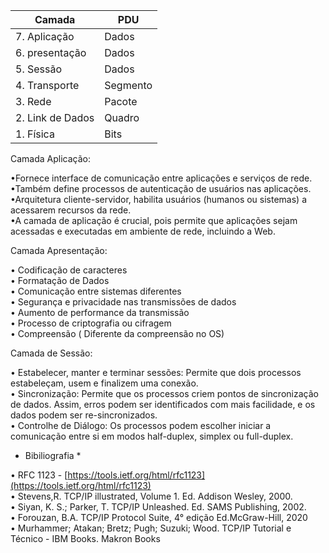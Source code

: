 | Camada | PDU |
| ---------| ------|
|7. Aplicação| Dados |
|6. presentação | Dados |
|5. Sessão | Dados |
|4. Transporte | Segmento |
|3. Rede | Pacote |
|2. Link de Dados | Quadro |
|1. Física | Bits |


Camada Aplicação:  
  
•Fornece interface de comunicação entre aplicações e serviços de rede.  
•Também define processos de autenticação de usuários nas aplicações.  
•Arquitetura cliente-servidor, habilita usuários (humanos ou sistemas) a acessarem recursos da rede.  
•A camada de aplicação é crucial, pois permite que aplicações sejam acessadas e executadas em ambiente de rede, incluindo a Web.  
  
Camada Apresentação:  
  
• Codificação de caracteres  
• Formatação de Dados  
• Comunicação entre sistemas diferentes  
• Segurança e privacidade nas transmissões de dados  
• Aumento de performance da transmissão  
• Processo de criptografia ou cifragem  
• Compreensão ( Diferente da compreensão no OS)  
  
Camada de Sessão:  
  
• Estabelecer, manter e terminar sessões: Permite que dois processos estabeleçam, usem e finalizem uma conexão.  
• Sincronização: Permite que os processos criem pontos de sincronização de dados. Assim, erros podem ser identificados com mais facilidade, e os dados podem ser re-sincronizados.  
• Controlhe de Diálogo: Os processos podem escolher iniciar a comunicação entre si em modos half-duplex, simplex ou full-duplex.  
  
* Bibiliografia *  
  
• RFC 1123 - [https://tools.ietf.org/html/rfc1123](https://tools.ietf.org/html/rfc1123)  
• Stevens,R. TCP/IP illustrated, Volume 1. Ed. Addison Wesley, 2000.  
• Siyan, K. S.; Parker, T. TCP/IP Unleashed. Ed. SAMS Publishing, 2002.  
• Forouzan, B.A. TCP/IP Protocol Suite, 4° edição Ed.McGraw-Hill, 2020  
• Murhammer; Atakan; Bretz; Pugh; Suzuki; Wood. TCP/IP Tutorial e Técnico - IBM Books. Makron Books